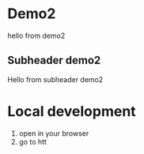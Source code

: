 # Demo2

hello from demo2


## Subheader demo2

Hello from subheader demo2



# Local development

1. open in your browser 
2. go to htt



